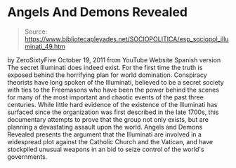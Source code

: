 # Angels And Demons Revealed

> Source: https://www.bibliotecapleyades.net/SOCIOPOLITICA/esp_sociopol_illuminati_49.htm

by
ZeroSixtyFive
October 19, 2011
from
YouTube Website
Spanish version
The secret Illuminati does indeed exist.
For the
first time the truth is exposed behind the horrifying plan for world
domination.
Conspiracy theorists have long spoken of
the Illuminati, believed to be a
secret society with ties to the Freemasons who have been the power behind
the scenes for many of the most important and chaotic events of the past
three centuries.
While little hard evidence of the existence of the
Illuminati has surfaced since the organization was first described in the
late 1700s, this documentary attempts to prove that the group not only
exists, but are planning a devastating assault upon the world.
Angels and
Demons Revealed presents the argument that the Illuminati are involved in a
widespread plot against
the Catholic Church and the Vatican, and have
stockpiled unusual weapons in an bid to seize control of the world's
governments.
